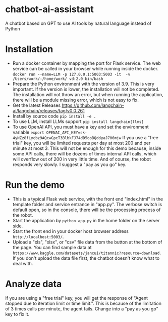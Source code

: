 # chatbot-ai-assistant
A chatbot based on GPT to use AI tools by natural language instead of Python
# Installation
- Run a docker container by mapping the port for Flask service. The web service can be called in your browser while running inside the docker.
```docker run --name=LLM -p 127.0.0.1:5003:5003 -it  -v /Users/work/:/home/work/ vd:2.0 bin/bash```
- Prepare the Python environment with the version of 3.9. This is very important. If the version is lower, the installation will not be completed. The installation will not throw an error, but when running the application, there will be a module missing error, which is not easy to fix. 
- Get the latest Releases https://github.com/langchain-ai/langchain/releases/tag/v0.0.261
- Install by source code
```pip install -e .```
- To use LLM, install LLMs support
```pip install langchain[llms]```
- To use OpenAI API, you must have a key and set the environment variable
```export OPENAI_API_KEY=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```
If you use a "free trial" key, you will be limited requests per day at most 200 and per minute at most 3. This will not be enough for this demo because, inside some API calls, there will be dozens of times internal API calls, which will overflow out of 200 in very little time. And of course, the robot responds very slowly. I suggest a "pay as you go" key.
# Run the demo
- This is a typical Flask web service, with the front end "index.html" in the template folder and service entrance in "app.py". The verbose switch is default open, so in the console, there will be the processing process of the robot.
- Start the application by ```python app.py``` in the home folder on the server side.
- Start the front end in your docker host browser address ```http://localhost:5003/```.
- Upload a "xls", "xlsx", or "csv" file data from the button at the bottom of the page. You can find sample data at ```https://www.kaggle.com/datasets/jancui/titannic?resource=download```. If you don't upload the data file first, the chatbot doesn't know what to deal with.
# Analyze data
If you are using a "free trial" key, you will get the response of "Agent stopped due to iteration limit or time limit.". This is because of the limitation of 3 times calls per minute, the agent fails. Change into a "pay as you go" key to fix it.


